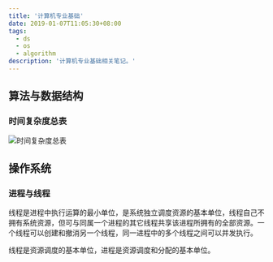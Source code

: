 ```yaml
---
title: '计算机专业基础'
date: 2019-01-07T11:05:30+08:00
tags:
  - ds
  - os
  - algorithm
description: '计算机专业基础相关笔记。'
---
```


## 算法与数据结构

### 时间复杂度总表

![时间复杂度总表](/images/code/cs-basic/20201022110804.webp)

## 操作系统

### 进程与线程

线程是进程中执行运算的最小单位，是系统独立调度资源的基本单位，线程自己不拥有系统资源，但可与同属一个进程的其它线程共享该进程所拥有的全部资源。一个线程可以创建和撤消另一个线程，同一进程中的多个线程之间可以并发执行。

线程是资源调度的基本单位，进程是资源调度和分配的基本单位。

